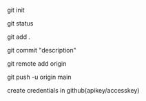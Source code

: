 git init


git status

git add .


git commit "description"

git remote add origin 


git push -u origin main

create credentials in github(apikey/accesskey)